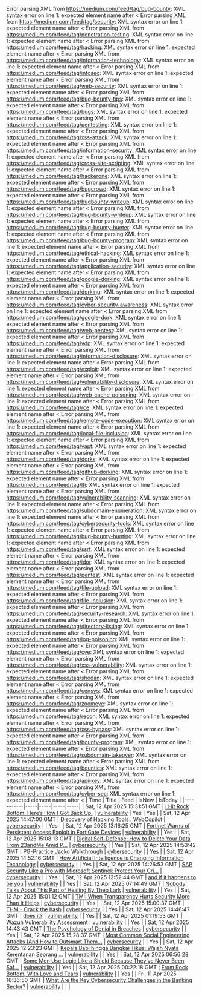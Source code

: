 Error parsing XML from https://medium.com/feed/tag/bug-bounty: XML syntax error on line 1: expected element name after <
Error parsing XML from https://medium.com/feed/tag/security: XML syntax error on line 1: expected element name after <
Error parsing XML from https://medium.com/feed/tag/penetration-testing: XML syntax error on line 1: expected element name after <
Error parsing XML from https://medium.com/feed/tag/hacking: XML syntax error on line 1: expected element name after <
Error parsing XML from https://medium.com/feed/tag/information-technology: XML syntax error on line 1: expected element name after <
Error parsing XML from https://medium.com/feed/tag/infosec: XML syntax error on line 1: expected element name after <
Error parsing XML from https://medium.com/feed/tag/web-security: XML syntax error on line 1: expected element name after <
Error parsing XML from https://medium.com/feed/tag/bug-bounty-tips: XML syntax error on line 1: expected element name after <
Error parsing XML from https://medium.com/feed/tag/bugs: XML syntax error on line 1: expected element name after <
Error parsing XML from https://medium.com/feed/tag/pentesting: XML syntax error on line 1: expected element name after <
Error parsing XML from https://medium.com/feed/tag/xss-attack: XML syntax error on line 1: expected element name after <
Error parsing XML from https://medium.com/feed/tag/information-security: XML syntax error on line 1: expected element name after <
Error parsing XML from https://medium.com/feed/tag/cross-site-scripting: XML syntax error on line 1: expected element name after <
Error parsing XML from https://medium.com/feed/tag/hackerone: XML syntax error on line 1: expected element name after <
Error parsing XML from https://medium.com/feed/tag/bugcrowd: XML syntax error on line 1: expected element name after <
Error parsing XML from https://medium.com/feed/tag/bugbounty-writeup: XML syntax error on line 1: expected element name after <
Error parsing XML from https://medium.com/feed/tag/bug-bounty-writeup: XML syntax error on line 1: expected element name after <
Error parsing XML from https://medium.com/feed/tag/bug-bounty-hunter: XML syntax error on line 1: expected element name after <
Error parsing XML from https://medium.com/feed/tag/bug-bounty-program: XML syntax error on line 1: expected element name after <
Error parsing XML from https://medium.com/feed/tag/ethical-hacking: XML syntax error on line 1: expected element name after <
Error parsing XML from https://medium.com/feed/tag/application-security: XML syntax error on line 1: expected element name after <
Error parsing XML from https://medium.com/feed/tag/google-dorking: XML syntax error on line 1: expected element name after <
Error parsing XML from https://medium.com/feed/tag/dorking: XML syntax error on line 1: expected element name after <
Error parsing XML from https://medium.com/feed/tag/cyber-security-awareness: XML syntax error on line 1: expected element name after <
Error parsing XML from https://medium.com/feed/tag/google-dork: XML syntax error on line 1: expected element name after <
Error parsing XML from https://medium.com/feed/tag/web-pentest: XML syntax error on line 1: expected element name after <
Error parsing XML from https://medium.com/feed/tag/vdp: XML syntax error on line 1: expected element name after <
Error parsing XML from https://medium.com/feed/tag/information-disclosure: XML syntax error on line 1: expected element name after <
Error parsing XML from https://medium.com/feed/tag/exploit: XML syntax error on line 1: expected element name after <
Error parsing XML from https://medium.com/feed/tag/vulnerability-disclosure: XML syntax error on line 1: expected element name after <
Error parsing XML from https://medium.com/feed/tag/web-cache-poisoning: XML syntax error on line 1: expected element name after <
Error parsing XML from https://medium.com/feed/tag/rce: XML syntax error on line 1: expected element name after <
Error parsing XML from https://medium.com/feed/tag/remote-code-execution: XML syntax error on line 1: expected element name after <
Error parsing XML from https://medium.com/feed/tag/local-file-inclusion: XML syntax error on line 1: expected element name after <
Error parsing XML from https://medium.com/feed/tag/vapt: XML syntax error on line 1: expected element name after <
Error parsing XML from https://medium.com/feed/tag/dorks: XML syntax error on line 1: expected element name after <
Error parsing XML from https://medium.com/feed/tag/github-dorking: XML syntax error on line 1: expected element name after <
Error parsing XML from https://medium.com/feed/tag/lfi: XML syntax error on line 1: expected element name after <
Error parsing XML from https://medium.com/feed/tag/vulnerability-scanning: XML syntax error on line 1: expected element name after <
Error parsing XML from https://medium.com/feed/tag/subdomain-enumeration: XML syntax error on line 1: expected element name after <
Error parsing XML from https://medium.com/feed/tag/cybersecurity-tools: XML syntax error on line 1: expected element name after <
Error parsing XML from https://medium.com/feed/tag/bug-bounty-hunting: XML syntax error on line 1: expected element name after <
Error parsing XML from https://medium.com/feed/tag/ssrf: XML syntax error on line 1: expected element name after <
Error parsing XML from https://medium.com/feed/tag/idor: XML syntax error on line 1: expected element name after <
Error parsing XML from https://medium.com/feed/tag/pentest: XML syntax error on line 1: expected element name after <
Error parsing XML from https://medium.com/feed/tag/file-upload: XML syntax error on line 1: expected element name after <
Error parsing XML from https://medium.com/feed/tag/file-inclusion: XML syntax error on line 1: expected element name after <
Error parsing XML from https://medium.com/feed/tag/security-research: XML syntax error on line 1: expected element name after <
Error parsing XML from https://medium.com/feed/tag/directory-listing: XML syntax error on line 1: expected element name after <
Error parsing XML from https://medium.com/feed/tag/log-poisoning: XML syntax error on line 1: expected element name after <
Error parsing XML from https://medium.com/feed/tag/cve: XML syntax error on line 1: expected element name after <
Error parsing XML from https://medium.com/feed/tag/xss-vulnerability: XML syntax error on line 1: expected element name after <
Error parsing XML from https://medium.com/feed/tag/shodan: XML syntax error on line 1: expected element name after <
Error parsing XML from https://medium.com/feed/tag/censys: XML syntax error on line 1: expected element name after <
Error parsing XML from https://medium.com/feed/tag/zoomeye: XML syntax error on line 1: expected element name after <
Error parsing XML from https://medium.com/feed/tag/recon: XML syntax error on line 1: expected element name after <
Error parsing XML from https://medium.com/feed/tag/xss-bypass: XML syntax error on line 1: expected element name after <
Error parsing XML from https://medium.com/feed/tag/bounty-program: XML syntax error on line 1: expected element name after <
Error parsing XML from https://medium.com/feed/tag/subdomain-takeover: XML syntax error on line 1: expected element name after <
Error parsing XML from https://medium.com/feed/tag/bounties: XML syntax error on line 1: expected element name after <
Error parsing XML from https://medium.com/feed/tag/api-key: XML syntax error on line 1: expected element name after <
Error parsing XML from https://medium.com/feed/tag/cyber-sec: XML syntax error on line 1: expected element name after <
| Time | Title | Feed | IsNew | IsToday |
|-----------|-----|-----|-----|-----|
| Sat, 12 Apr 2025 15:31:51 GMT | [I Hit Rock Bottom. Here’s How I Got Back Up.](https://freedium.cfd/https://medium.com/p/a448c42c3a64) | [vulnerability](https://medium.com/feed/tag/vulnerability) | Yes | Yes |
| Sat, 12 Apr 2025 14:47:00 GMT | [Discovery of Hacking Tools : WebCopilot](https://freedium.cfd/https://medium.com/p/09e06112cd4a) | [cybersecurity](https://medium.com/feed/tag/cybersecurity) |  | Yes |
| Sat, 12 Apr 2025 13:16:25 GMT | [Fortinet Warns of Persistent Access Exploit in FortiGate Devices](https://freedium.cfd/https://medium.com/p/91151d3e9fec) | [vulnerability](https://medium.com/feed/tag/vulnerability) |  | Yes |
| Sat, 12 Apr 2025 15:08:13 GMT | [Digital Self-Defense: How to Delete Your Data From 23andMe Amid P...](https://freedium.cfd/https://medium.com/p/7c14d5c62248) | [cybersecurity](https://medium.com/feed/tag/cybersecurity) |  | Yes |
| Sat, 12 Apr 2025 14:53:42 GMT | [PG-Practice Jacko Walkthrough](https://freedium.cfd/https://medium.com/p/4cf44d8b0de8) | [cybersecurity](https://medium.com/feed/tag/cybersecurity) |  | Yes |
| Sat, 12 Apr 2025 14:52:16 GMT | [How Artificial Intelligence is Changing Information Technology](https://freedium.cfd/https://medium.com/p/5602f5b08c53) | [cybersecurity](https://medium.com/feed/tag/cybersecurity) |  | Yes |
| Sat, 12 Apr 2025 14:26:53 GMT | [SAP Security Like a Pro with Microsoft Sentinel: Protect Your Cri...](https://freedium.cfd/https://medium.com/p/e08cccf4f747) | [cybersecurity](https://medium.com/feed/tag/cybersecurity) |  | Yes |
| Sat, 12 Apr 2025 12:52:44 GMT | [and if it happens to be you](https://freedium.cfd/https://medium.com/p/67643b467985) | [vulnerability](https://medium.com/feed/tag/vulnerability) |  | Yes |
| Sat, 12 Apr 2025 07:14:49 GMT | [Nobody Talks About This Part of Healing By Theo Lark](https://freedium.cfd/https://medium.com/p/d44c546c5c76) | [vulnerability](https://medium.com/feed/tag/vulnerability) |  | Yes |
| Sat, 12 Apr 2025 15:01:12 GMT | [TMI: When Transparency Hurts Security More Than It Helps](https://freedium.cfd/https://medium.com/p/1ddcb4a6045f) | [cybersecurity](https://medium.com/feed/tag/cybersecurity) |  | Yes |
| Sat, 12 Apr 2025 15:00:37 GMT | [THM - Crack the hash](https://freedium.cfd/https://medium.com/p/54eab5a75aad) | [cybersecurity](https://medium.com/feed/tag/cybersecurity) |  | Yes |
| Sat, 12 Apr 2025 14:46:47 GMT | [does it?](https://freedium.cfd/https://medium.com/p/6cd09a93c0dc) | [vulnerability](https://medium.com/feed/tag/vulnerability) |  | Yes |
| Sat, 12 Apr 2025 01:19:53 GMT | [Wazuh Vulnerability Assessment](https://freedium.cfd/https://medium.com/p/e2befdc23ab9) | [vulnerability](https://medium.com/feed/tag/vulnerability) |  | Yes |
| Sat, 12 Apr 2025 14:43:43 GMT | [The Psychology of Denial in Breaches](https://freedium.cfd/https://medium.com/p/9fa0f44846e5) | [cybersecurity](https://medium.com/feed/tag/cybersecurity) |  | Yes |
| Sat, 12 Apr 2025 15:28:37 GMT | [ Most Common Social Engineering Attacks (And How to Outsmart Them...](https://freedium.cfd/https://medium.com/p/135158802255) | [cybersecurity](https://medium.com/feed/tag/cybersecurity) |  | Yes |
| Sat, 12 Apr 2025 12:23:23 GMT | [Kepala Babi hingga Bangkai Tikus: Wajah Nyata Kerentanan Seorang ...](https://freedium.cfd/https://medium.com/p/5df205df9e5f) | [vulnerability](https://medium.com/feed/tag/vulnerability) |  | Yes |
| Sat, 12 Apr 2025 06:56:28 GMT | [Some Men Use Logic Like a Shield Because They’ve Never Been Saf...](https://freedium.cfd/https://medium.com/p/f3fe30cb6f41) | [vulnerability](https://medium.com/feed/tag/vulnerability) |  | Yes |
| Sat, 12 Apr 2025 00:22:18 GMT | [From Rock Bottom, With Love and Tears](https://freedium.cfd/https://medium.com/p/c4e661276a47) | [vulnerability](https://medium.com/feed/tag/vulnerability) |  | Yes |
| Fri, 11 Apr 2025 16:36:50 GMT | [What Are the Key Cybersecurity Challenges in the Banking Sector?](https://freedium.cfd/https://medium.com/p/20802f29bb0e) | [vulnerability](https://medium.com/feed/tag/vulnerability) |  |  |
